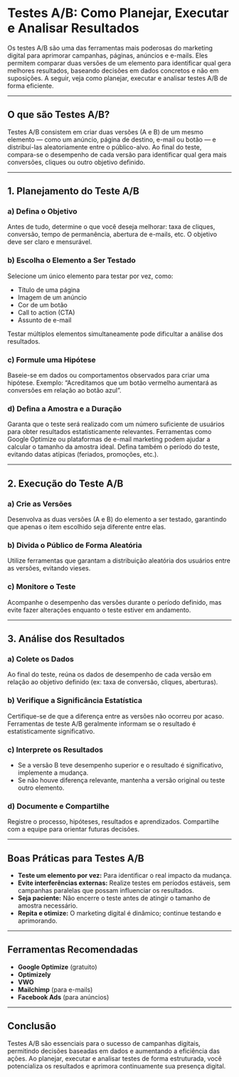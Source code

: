 # Testes A/B: Como Planejar, Executar e Analisar Resultados

Os testes A/B são uma das ferramentas mais poderosas do marketing digital para aprimorar campanhas, páginas, anúncios e e-mails. Eles permitem comparar duas versões de um elemento para identificar qual gera melhores resultados, baseando decisões em dados concretos e não em suposições. A seguir, veja como planejar, executar e analisar testes A/B de forma eficiente.

---

## O que são Testes A/B?

Testes A/B consistem em criar duas versões (A e B) de um mesmo elemento — como um anúncio, página de destino, e-mail ou botão — e distribuí-las aleatoriamente entre o público-alvo. Ao final do teste, compara-se o desempenho de cada versão para identificar qual gera mais conversões, cliques ou outro objetivo definido.

---

## 1. Planejamento do Teste A/B

### a) Defina o Objetivo

Antes de tudo, determine o que você deseja melhorar: taxa de cliques, conversão, tempo de permanência, abertura de e-mails, etc. O objetivo deve ser claro e mensurável.

### b) Escolha o Elemento a Ser Testado

Selecione um único elemento para testar por vez, como:

- Título de uma página
- Imagem de um anúncio
- Cor de um botão
- Call to action (CTA)
- Assunto de e-mail

Testar múltiplos elementos simultaneamente pode dificultar a análise dos resultados.

### c) Formule uma Hipótese

Baseie-se em dados ou comportamentos observados para criar uma hipótese. Exemplo: “Acreditamos que um botão vermelho aumentará as conversões em relação ao botão azul”.

### d) Defina a Amostra e a Duração

Garanta que o teste será realizado com um número suficiente de usuários para obter resultados estatisticamente relevantes. Ferramentas como Google Optimize ou plataformas de e-mail marketing podem ajudar a calcular o tamanho da amostra ideal. Defina também o período do teste, evitando datas atípicas (feriados, promoções, etc.).

---

## 2. Execução do Teste A/B

### a) Crie as Versões

Desenvolva as duas versões (A e B) do elemento a ser testado, garantindo que apenas o item escolhido seja diferente entre elas.

### b) Divida o Público de Forma Aleatória

Utilize ferramentas que garantam a distribuição aleatória dos usuários entre as versões, evitando vieses.

### c) Monitore o Teste

Acompanhe o desempenho das versões durante o período definido, mas evite fazer alterações enquanto o teste estiver em andamento.

---

## 3. Análise dos Resultados

### a) Colete os Dados

Ao final do teste, reúna os dados de desempenho de cada versão em relação ao objetivo definido (ex: taxa de conversão, cliques, aberturas).

### b) Verifique a Significância Estatística

Certifique-se de que a diferença entre as versões não ocorreu por acaso. Ferramentas de teste A/B geralmente informam se o resultado é estatisticamente significativo.

### c) Interprete os Resultados

- Se a versão B teve desempenho superior e o resultado é significativo, implemente a mudança.
- Se não houve diferença relevante, mantenha a versão original ou teste outro elemento.

### d) Documente e Compartilhe

Registre o processo, hipóteses, resultados e aprendizados. Compartilhe com a equipe para orientar futuras decisões.

---

## Boas Práticas para Testes A/B

- **Teste um elemento por vez:** Para identificar o real impacto da mudança.
- **Evite interferências externas:** Realize testes em períodos estáveis, sem campanhas paralelas que possam influenciar os resultados.
- **Seja paciente:** Não encerre o teste antes de atingir o tamanho de amostra necessário.
- **Repita e otimize:** O marketing digital é dinâmico; continue testando e aprimorando.

---

## Ferramentas Recomendadas

- **Google Optimize** (gratuito)
- **Optimizely**
- **VWO**
- **Mailchimp** (para e-mails)
- **Facebook Ads** (para anúncios)

---

## Conclusão

Testes A/B são essenciais para o sucesso de campanhas digitais, permitindo decisões baseadas em dados e aumentando a eficiência das ações. Ao planejar, executar e analisar testes de forma estruturada, você potencializa os resultados e aprimora continuamente sua presença digital.
